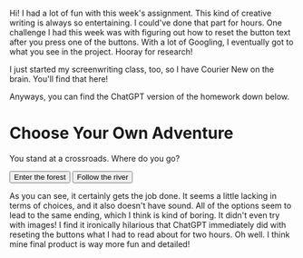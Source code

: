 Hi! I had a lot of fun with this week's assignment. This kind of creative writing is always so entertaining. I could've done that part for hours. One challenge I had this week was with figuring out how to reset the button text after you press one of the buttons. With a lot of Googling, I eventually got to what you see in the project. Hooray for research!

I just started my screenwriting class, too, so I have Courier New on the brain. You'll find that here!

Anyways, you can find the ChatGPT version of the homework down below.

<!DOCTYPE html>
<html lang="en">
<head>
  <meta charset="UTF-8">
  <meta name="viewport" content="width=device-width, initial-scale=1.0">
  <title>Choose Your Adventure</title>
  <link rel="stylesheet" href="style.css">
</head>
<body>
  <div id="app">
    <h1 id="title">Choose Your Own Adventure</h1>
    <p id="story">You stand at a crossroads. Where do you go?</p>
    <div id="choices">
      <button onclick="choosePath(1)">Enter the forest</button>
      <button onclick="choosePath(2)">Follow the river</button>
    </div>
  </div>

  <script>
    function choosePath(choice) {
      const storyElement = document.getElementById('story');
      
      if (choice === 1) {
        storyElement.textContent = "You enter the forest and find a mysterious cabin.";
        document.getElementById('choices').innerHTML = `
          <button onclick="choosePath(3)">Enter the cabin</button>
          <button onclick="choosePath(4)">Walk past it</button>`;
      } else if (choice === 2) {
        storyElement.textContent = "You follow the river and find a small boat.";
        document.getElementById('choices').innerHTML = `
          <button onclick="choosePath(5)">Take the boat</button>
          <button onclick="choosePath(6)">Keep walking</button>`;
      } else {
        storyElement.textContent = "Your adventure ends here.";
        document.getElementById('choices').innerHTML = "";
      }
    }
  </script>
</body>
</html>

As you can see, it certainly gets the job done. It seems a little lacking in terms of choices, and it also doesn't have sound. All of the options seem to lead to the same ending, which I think is kind of boring. It didn't even try with images! I find it ironically hilarious that ChatGPT immediately did with reseting the buttons what I had to read about for two hours. Oh well. I think mine final product is way more fun and detailed!